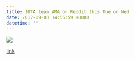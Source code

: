 ```yaml
---
title: IOTA team AMA on Reddit this Tue or Wed
date: 2017-09-03 14:55:59 +0000
datetime: ''
---
```

![](https://i.redditmedia.com/p055vdXomxRO07f-c1Ahjx6NTjVga_ucOjPuQDXHIqw.png?w=1024&s=8ee2b7b2227d0c87003c79fda91c383d)

[link](https://www.reddit.com/r/Iota/comments/6xs5t3/reddit_ama_with_the_entire_iota_team_will_be_held/)